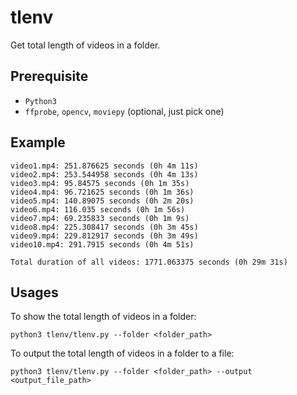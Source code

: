 # tlenv

Get total length of videos in a folder.

## Prerequisite

- `Python3`
- `ffprobe`, `opencv`, `moviepy` (optional, just pick one)

## Example

```
video1.mp4: 251.876625 seconds (0h 4m 11s)
video2.mp4: 253.544958 seconds (0h 4m 13s)
video3.mp4: 95.84575 seconds (0h 1m 35s)
video4.mp4: 96.721625 seconds (0h 1m 36s)
video5.mp4: 140.89075 seconds (0h 2m 20s)
video6.mp4: 116.035 seconds (0h 1m 56s)
video7.mp4: 69.235833 seconds (0h 1m 9s)
video8.mp4: 225.308417 seconds (0h 3m 45s)
video9.mp4: 229.812917 seconds (0h 3m 49s)
video10.mp4: 291.7915 seconds (0h 4m 51s)

Total duration of all videos: 1771.063375 seconds (0h 29m 31s)
```

## Usages

To show the total length of videos in a folder:

```
python3 tlenv/tlenv.py --folder <folder_path>
```

To output the total length of videos in a folder to a file:

```
python3 tlenv/tlenv.py --folder <folder_path> --output <output_file_path>
```

